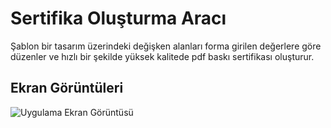 
# Sertifika Oluşturma Aracı

Şablon bir tasarım üzerindeki değişken alanları forma girilen değerlere göre düzenler ve hızlı bir şekilde yüksek kalitede pdf baskı sertifikası oluşturur.



## Ekran Görüntüleri

![Uygulama Ekran Görüntüsü](https://certificate-stream.muhammedarslan.net.tr/test.jpg)

  